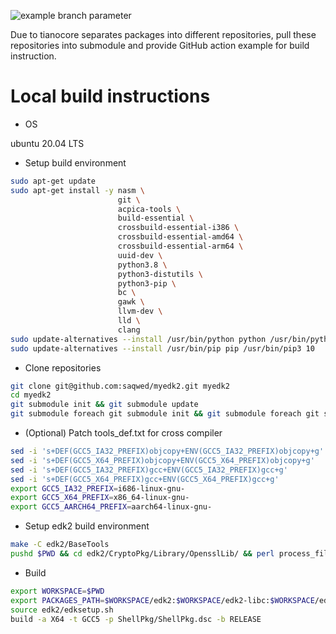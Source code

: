 ![example branch parameter](https://github.com/saqwed/myedk2/actions/workflows/edk2.yml/badge.svg?branch=master)

Due to tianocore separates packages into different repositories, pull these repositories into submodule and provide GitHub action example for build instruction.

<!--more-->

# Local build instructions

- OS

ubuntu 20.04 LTS

- Setup build environment

```bash
sudo apt-get update
sudo apt-get install -y nasm \
                        git \
                        acpica-tools \
                        build-essential \
                        crossbuild-essential-i386 \
                        crossbuild-essential-amd64 \
                        crossbuild-essential-arm64 \
                        uuid-dev \
                        python3.8 \
                        python3-distutils \
                        python3-pip \
                        bc \
                        gawk \
                        llvm-dev \
                        lld \
                        clang
sudo update-alternatives --install /usr/bin/python python /usr/bin/python3 10
sudo update-alternatives --install /usr/bin/pip pip /usr/bin/pip3 10
```

- Clone repositories

```bash
git clone git@github.com:saqwed/myedk2.git myedk2
cd myedk2
git submodule init && git submodule update
git submodule foreach git submodule init && git submodule foreach git submodule update
```

- (Optional) Patch tools_def.txt for cross compiler

```bash
sed -i 's+DEF(GCC5_IA32_PREFIX)objcopy+ENV(GCC5_IA32_PREFIX)objcopy+g' edk2/BaseTools/Conf/tools_def.template
sed -i 's+DEF(GCC5_X64_PREFIX)objcopy+ENV(GCC5_X64_PREFIX)objcopy+g'   edk2/BaseTools/Conf/tools_def.template
sed -i 's+DEF(GCC5_IA32_PREFIX)gcc+ENV(GCC5_IA32_PREFIX)gcc+g'         edk2/BaseTools/Conf/tools_def.template
sed -i 's+DEF(GCC5_X64_PREFIX)gcc+ENV(GCC5_X64_PREFIX)gcc+g'           edk2/BaseTools/Conf/tools_def.template
export GCC5_IA32_PREFIX=i686-linux-gnu-
export GCC5_X64_PREFIX=x86_64-linux-gnu-
export GCC5_AARCH64_PREFIX=aarch64-linux-gnu-
```

- Setup edk2 build environment

```bash
make -C edk2/BaseTools
pushd $PWD && cd edk2/CryptoPkg/Library/OpensslLib/ && perl process_files.pl && popd
```

- Build

```bash
export WORKSPACE=$PWD
export PACKAGES_PATH=$WORKSPACE/edk2:$WORKSPACE/edk2-libc:$WORKSPACE/edk2-test:$WORKSPACE/edk2-platforms/Silicon/Intel
source edk2/edksetup.sh
build -a X64 -t GCC5 -p ShellPkg/ShellPkg.dsc -b RELEASE
```

